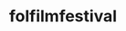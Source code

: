 ---
layout: posts
img: "/assets/folfilm.png"
title: folfilmfestival
categories: none
excerpt: folfilmfestival
link: https://folfilmfestival.com
annee: 2020
---
